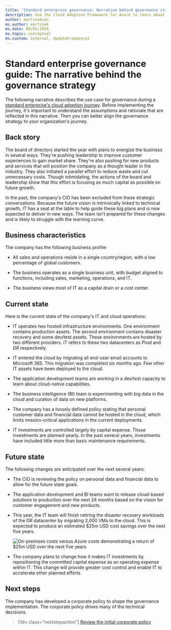 ```yaml
---
title: 'Standard enterprise governance: Narrative behind governance strategy'
description: Use the Cloud Adoption Framework for Azure to learn about establishing a use case for governance during a standard enterprise cloud adoption journey.
author: martinekuan
ms.author: martinek
ms.date: 09/05/2019
ms.topic: conceptual
ms.custom: internal, UpdateFrequency2
---
```


# Standard enterprise governance guide: The narrative behind the governance strategy

The following narrative describes the use case for governance during a [standard enterprise's cloud adoption journey](./index.md). Before implementing the journey, it's important to understand the assumptions and rationale that are reflected in this narrative. Then you can better align the governance strategy to your organization's journey.

## Back story

The board of directors started the year with plans to energize the business in several ways. They're pushing leadership to improve customer experiences to gain market share. They're also pushing for new products and services that will position the company as a thought leader in the industry. They also initiated a parallel effort to reduce waste and cut unnecessary costs. Though intimidating, the actions of the board and leadership show that this effort is focusing as much capital as possible on future growth.

In the past, the company's CIO has been excluded from these strategic conversations. Because the future vision is intrinsically linked to technical growth, IT has a seat at the table to help guide these big plans and is now expected to deliver in new ways. The team isn't prepared for these changes and is likely to struggle with the learning curve.

## Business characteristics

The company has the following business profile:

- All sales and operations reside in a single country/region, with a low percentage of global customers.

- The business operates as a single business unit, with budget aligned to functions, including sales, marketing, operations, and IT.

- The business views most of IT as a capital drain or a cost center.

## Current state

Here is the current state of the company's IT and cloud operations:

- IT operates two hosted infrastructure environments. One environment contains production assets. The second environment contains disaster recovery and some dev/test assets. These environments are hosted by two different providers. IT refers to these two datacenters as *Prod* and *DR* respectively.

- IT entered the cloud by migrating all end-user email accounts to Microsoft 365. This migration was completed six months ago. Few other IT assets have been deployed to the cloud.

- The application development teams are working in a dev/test capacity to learn about cloud-native capabilities.

- The business intelligence (BI) team is experimenting with big data in the cloud and curation of data on new platforms.

- The company has a loosely defined policy stating that personal customer data and financial data cannot be hosted in the cloud, which limits mission-critical applications in the current deployments.

- IT investments are controlled largely by capital expense. Those investments are planned yearly. In the past several years, investments have included little more than basic maintenance requirements.

## Future state

The following changes are anticipated over the next several years:

- The CIO is reviewing the policy on personal data and financial data to allow for the future state goals.

- The application development and BI teams want to release cloud-based solutions to production over the next 24 months based on the vision for customer engagement and new products.

- This year, the IT team will finish retiring the disaster recovery workloads of the DR datacenter by migrating 2,000 VMs to the cloud. This is expected to produce an estimated $25m USD cost savings over the next five years.

  ![On-premises costs versus Azure costs demonstrating a return of $25m USD over the next five years](../../../_images/govern/calculator-small-to-medium-enterprise.png)

- The company plans to change how it makes IT investments by repositioning the committed capital expense as an operating expense within IT. This change will provide greater cost control and enable IT to accelerate other planned efforts.

## Next steps

The company has developed a corporate policy to shape the governance implementation. The corporate policy drives many of the technical decisions.

> [!div class="nextstepaction"]
> [Review the initial corporate policy](./initial-corporate-policy.md)
